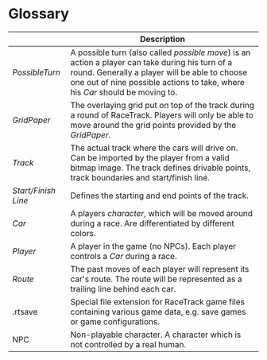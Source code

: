 # Glossary

|                     | Description                                                  |
| ------------------- | ------------------------------------------------------------ |
| *PossibleTurn*      | A possible turn (also called *possible move*) is an action a player can take during his turn of a round. Generally a player will be able to choose one out of nine possible actions to take, where his *Car* should be moving to. |
| *GridPaper*         | The overlaying grid put on top of the track during a round of RaceTrack. Players will only be able to move around the grid points provided by the *GridPaper*. |
| *Track*             | The actual track where the cars will drive on. Can be imported by the player from a valid bitmap image. The track defines drivable points, track boundaries and start/finish line. |
| *Start/Finish Line* | Defines the starting and end points of the track.            |
| *Car*               | A players *character*, which will be moved around during a race. Are differentiated by different colors. |
| *Player*            | A player in the game (no NPCs). Each player controls a *Car* during a race. |
| *Route*             | The past moves of each player will represent its car's route. The route will be represented as a trailing line behind each car. |
| .rtsave             | Special file extension for RaceTrack game files containing various game data, e.g. save games or game configurations. |
| NPC                 | Non-playable character. A character which is not controlled by a real human. |



